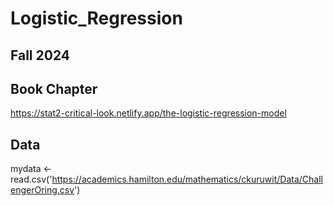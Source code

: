 # Logistic_Regression

## Fall 2024

## Book Chapter
https://stat2-critical-look.netlify.app/the-logistic-regression-model

## Data
mydata <- read.csv('https://academics.hamilton.edu/mathematics/ckuruwit/Data/ChallengerOring.csv')
